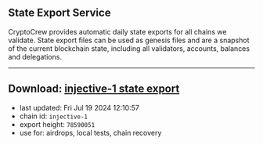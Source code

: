 ## State Export Service
CryptoCrew provides automatic daily state exports for all chains we validate. State export files can be used as genesis files and are a snapshot of the current blockchain state, including all validators, accounts, balances and delegations.

---
**Download: [injective-1 state export](https://dl-eu2.ccvalidators.com/SERVICE/injective/injective-1_export_78590051.json)**
---

- last updated: Fri Jul 19 2024 12:10:57
- chain id: `injective-1`
- export height: `78590051`
- use for: airdrops, local tests, chain recovery
